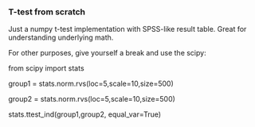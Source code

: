 ### T-test from scratch

Just a numpy t-test implementation with SPSS-like result table. Great for understanding underlying math.

For other purposes, give yourself a break and use the scipy:

from scipy import stats

group1 = stats.norm.rvs(loc=5,scale=10,size=500)

group2 = stats.norm.rvs(loc=5,scale=10,size=500)

stats.ttest_ind(group1,group2, equal_var=True)
